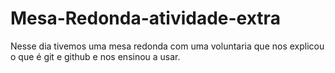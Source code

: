 # Mesa-Redonda-atividade-extra
Nesse dia tivemos uma mesa redonda com uma voluntaria que nos explicou o que é git e github e nos ensinou a usar.
